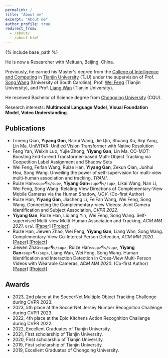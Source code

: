 ```yaml
---
permalink: /
title: "About me"
excerpt: "About me"
author_profile: true
redirect_from: 
  - /about/
  - /about.html
---
```

{% include base_path %}

He is now a Researcher with Meituan, Beijing, China.

Previously, he earned his Master's degree from the [College of Intelligence and Computing](http://cic.tju.edu.cn/) in [Tianjin University](http://www.tju.edu.cn/) (TJU) under the supervision of Prof. [Song Wang](https://cse.sc.edu/~songwang/) (University of South Carolina), Prof. [Wei Feng](http://cic.tju.edu.cn/faculty/fengwei/index.html) (Tianjin University), and Prof. [Liang Wan](http://cic.tju.edu.cn/faculty/lwan/index.html) (Tianjin University).

He received Bachelor of Science degree from [Chongqing University](https://www.cqu.edu.cn/) (CQU).

Research interests: **Multimodal Language Model**, **Visual Foundation Model**, **Video Understanding**.

## Publications

- Limeng Qiao, **Yiyang Gan**, Bairui Wang, Jie Qin, Shuang Xu, Siqi Yang, Lin Ma. UniViTAR: Unified Vision Transformer with Native Resolution
- Feng Yan, Weixin Luo, Yujie Zhong, **Yiyang Gan**, Lin Ma. CO-MOT: Boosting End-to-end Transformer-based Multi-Object Tracking via Coopetition Label Assignment and Shadow Sets
- Wei Feng, Feifan Wang, Ruize Han, **Yiyang Gan**, Zekun Qian, Junhui Hou, Song Wang. Unveiling the power of self-supervision for multi-view multi-human association and tracking, *TPAMI*.
- Ruize Han`<sup>`&para;`</sup>`, **Yiyang Gan**`<sup>`&para;`</sup>`, Likai Wang, Nan Li, Wei Feng, Song Wang. Relating View Directions of Complementary-View Mobile Cameras via the Human Shadow, *IJCV*. (Co-first Author)
- Ruize Han, **Yiyang Gan**, Jiacheng Li, FeiFan Wang, Wei Feng, Song Wang. Connecting the Complementary-view Videos: Joint Camera Identification and Subject Association, *CVPR 2022*.
- **Yiyang Gan**, Ruize Han, Liqiang Yin, Wei Feng, Song Wang. Self-supervised Multi-view Multi-Human Association and Tracking, *ACM MM 2021*. `Oral` [[Paper]](http://realgump.github.io/files/21-MM_MvMHAT.pdf) [[Project]](https://github.com/realgump/MvMHAT)
- Ruize Han, Jiewen Zhao, Wei Feng, **Yiyang Gan**, Liang Wan, Song Wang. Complementary-View Co-Interest Person Detection, *ACM MM 2020*. [[Paper]](http://realgump.github.io/files/20-MM-CIP.pdf) [[Project]](https://github.com/realgump/CIP)
- Jiewen Zhao`<sup>`&para;`</sup>`, Ruize Han`<sup>`&para;`</sup>`, **Yiyang Gan**`<sup>`&para;`</sup>`, Liang Wan, Wei Feng, Song Wang. Human Identification and Interaction Detection in Cross-View Multi-Person Videos with Wearable Cameras, *ACM MM 2020*. (Co-first Author) [[Paper]](http://realgump.github.io/files/20-MM-CVID.pdf) [[Project]](https://github.com/realgump/CVID)

## Awards
- 2023, 2nd place at the SoccerNet Multiple Object Tracking Challenge during CVPR 2023.
- 2023, 5th place at the SoccerNet Jersey Number Recognition Challenge during CVPR 2023.
- 2022, 4th place at the Epic Kitchens Action Recognition Challenge during CVPR 2022.
- 2022, Excellent Graduates of Tianjin University.
- 2021, First scholarship of Tianjin University.
- 2020, First scholarship of Tianjin University.
- 2019, First scholarship of Tianjin University.
- 2019, Excellent Graduates of Chongqing University.

<!-- ## Services

Reviewer of *CVPR*, *ICCV*, *AAAI*, *ICME*, *Nerocomputing*. -->

